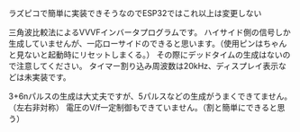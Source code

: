 ラズピコで簡単に実装できそうなのでESP32ではこれ以上は変更しない

三角波比較法によるVVVFインバータプログラムです。
ハイサイド側の信号しか生成していませんが、一応ローサイドのできると思います。（使用ピンはちゃんと見ないと起動時にリセットしまくる。）
その際にデッドタイムの生成はないので注意してください。
タイマー割り込み周波数は20kHz、ディスプレイ表示などは未実装です。

3+6nパルスの生成は大丈夫ですが、5パルスなどの生成がうまくできてません。（左右非対称）
電圧のV/f一定制御もできていません。（割と簡単にできると思う）

